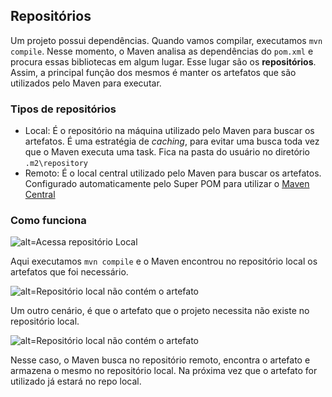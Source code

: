 ## Repositórios

Um projeto possui dependências. Quando vamos compilar, executamos  `mvn compile`. Nesse momento, o Maven analisa as dependências do `pom.xml` e procura essas bibliotecas em algum lugar. Esse lugar são os **repositórios**. Assim, a principal função dos mesmos é manter os artefatos que são utilizados pelo Maven para executar.

### Tipos de repositórios

 - Local: É o repositório na máquina utilizado pelo Maven para buscar os artefatos. É uma estratégia de *caching*, para evitar uma busca toda vez que o Maven executa uma task. Fica na pasta do usuário no diretório `.m2\repository`
 - Remoto: É o local central utilizado pelo Maven para buscar os artefatos. Configurado automaticamente pelo Super POM para utilizar o [Maven Central](https://repo.maven.apache.org/maven2/)

### Como funciona

![alt=Acessa repositório Local](https://i.imgur.com/jMtLw1J.png)

Aqui executamos `mvn compile` e o Maven encontrou no repositório local os artefatos que foi necessário.

![alt=Repositório local não contém o artefato](https://i.imgur.com/ShnFrWY.png)

Um outro cenário, é que o artefato que o projeto necessita não existe no repositório local.

![alt=Repositório local não contém o artefato](https://i.imgur.com/SRmGP2i.png)

Nesse caso, o Maven busca no repositório remoto, encontra o artefato e armazena o mesmo no repositório local. Na próxima vez que o artefato for utilizado já estará no repo local.
